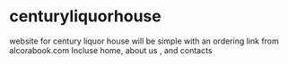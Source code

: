 # centuryliquorhouse
website for century liquor house
will be simple with an ordering link from alcorabook.com
Incluse home, about us , and contacts
